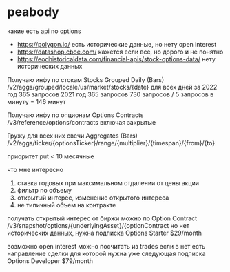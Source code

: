 ﻿# peabody

какие есть api по options
* https://polygon.io/
  есть исторические данные, но нету open interest
* https://datashop.cboe.com/
  кажется если все, но дорого и не понятно
* https://eodhistoricaldata.com/financial-apis/stock-options-data/
  нету исторических данных

Получаю инфу по стокам
Stocks Grouped Daily (Bars)
/v2/aggs/grouped/locale/us/market/stocks/{date}
для всех дней за
2022 год 365 запросов
2021 год 365 запросов
730 запросов / 5 запросов в минуту = 146 минут


Получаю инфу по опционам
Options Contracts
/v3/reference/options/contracts
включая закрытые

Гружу для всех них свечи
Aggregates (Bars)
/v2/aggs/ticker/{optionsTicker}/range/{multiplier}/{timespan}/{from}/{to}

приоритет
put < 10
месячные

что мне интересно
1. ставка годовых при максимальном отдалении от цены акции
1. фильтр по объему
1. открытый интерес, изменение открытого интереса
1. не типичный объем на контракте

получать открытый интерес от биржи можно по
Option Contract
/v3/snapshot/options/{underlyingAsset}/{optionContract
но нет исторических данных, нужна подписка
Options Starter
$29/month

возможно open interest можно посчитать из trades если в нет есть направление сделки для которой нужна уже следующая подписка
Options Developer
$79/month
